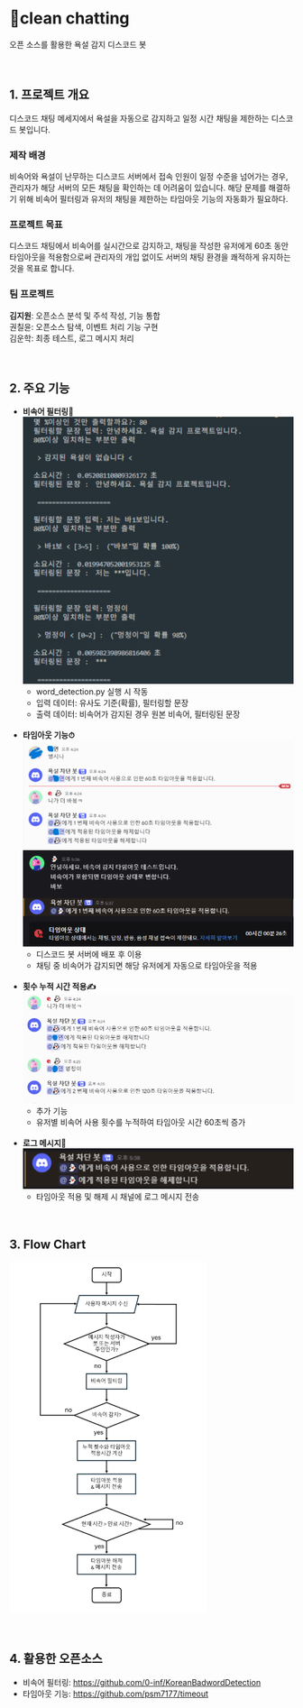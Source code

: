 # 🚫clean chatting
오픈 소스를 활용한 욕설 감지 디스코드 봇<br><br><br>

## 1. 프로젝트 개요
디스코드 채팅 메세지에서 욕설을 자동으로 감지하고 일정 시간 채팅을 제한하는 디스코드 봇입니다.
### 제작 배경
비속어와 욕설이 난무하는 디스코드 서버에서 접속 인원이 일정 수준을 넘어가는 경우, 관리자가 해당 서버의 모든 채팅을 확인하는 데 어려움이 있습니다. 해당 문제를 해결하기 위해 비속어 필터링과 유저의 채팅을 제한하는 타임아웃 기능의 자동화가 필요하다.
### 프로젝트 목표
디스코드 채팅에서 비속어를 실시간으로 감지하고, 채팅을 작성한 유저에게 60초 동안 타임아웃을 적용함으로써 관리자의 개입 없이도 서버의 채팅 환경을 쾌적하게 유지하는 것을 목표로 합니다.
### 팀 프로젝트
**김지원**: 오픈소스 분석 및 주석 작성, 기능 통합<br>
권칠윤: 오픈소스 탐색, 이벤트 처리 기능 구현<br>
김운학: 최종 테스트, 로그 메시지 처리<br><br><br>

## 2. 주요 기능
- **비속어 필터링🤬**  
  ![비속어 필터링](image/filter.png)
  - word_detection.py 실행 시 작동
  - 입력 데이터: 유사도 기준(확률), 필터링할 문장
  - 출력 데이터: 비속어가 감지된 경우 원본 비속어, 필터링된 문장<br><br>
- **타임아웃 기능⏱**  
  ![타임아웃 기능](image/timeout.png)
  ![타임아웃 기능2](image/timeout2.png)
  - 디스코드 봇 서버에 배포 후 이용
  - 채팅 중 비속어가 감지되면 해당 유저에게 자동으로 타임아웃을 적용<br><br>
- **횟수 누적 시간 적용✍**
  ![누적 시간](image/duration.png)
  - 추가 기능
  - 유저별 비속어 사용 횟수를 누적하여 타임아웃 시간 60초씩 증가<br><br>
- **로그 메시지📝**  
  ![로그 메시지](image/message.png)
  - 타임아웃 적용 및 해제 시 채널에 로그 메시지 전송<br><br><br>

## 3. Flow Chart
<img src="image/flowChart.png" width="350" alt="시스템 흐름도"/><br><br><br>

## 4. 활용한 오픈소스
- 비속어 필터링: https://github.com/0-inf/KoreanBadwordDetection 
- 타임아웃 기능: https://github.com/psm7177/timeout
